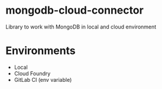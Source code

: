 # mongodb-cloud-connector
Library to work with MongoDB in local and cloud environment
# Environments
* Local
* Cloud Foundry
* GitLab CI (env variable)